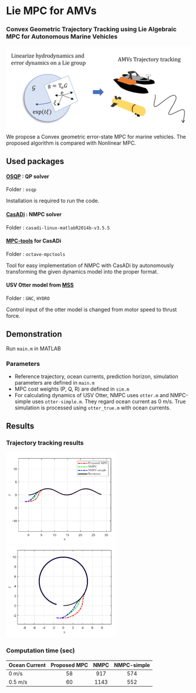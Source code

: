 # Lie MPC for AMVs

### Convex Geometric Trajectory Tracking using Lie Algebraic MPC for Autonomous Marine Vehicles

<img src="https://github.com/UMich-CURLY/Lie-MPC-AMVs/blob/main/figures/framework3.jpg" width="600">
We propose a Convex geometric error-state MPC for marine vehicles. The proposed algorithm is compared with Nonlinear MPC.

## Used packages
#### [OSQP](https://osqp.org/docs/index.html) : QP solver 

Folder : `osqp`

Installation is required to run the code.


#### [CasADi](https://web.casadi.org/get/) : NMPC solver 

Folder : `casadi-linux-matlabR2014b-v3.5.5`


#### [MPC-tools](https://bitbucket.org/rawlings-group/octave-mpctools) for CasADi 

Folder : `octave-mpctools`

Tool for easy implementation of NMPC with CasADi by autonomously transforming the given dynamics model into the proper format.


#### USV Otter model from [MSS](https://github.com/cybergalactic/MSS)

Folder : `GNC`, `HYDRO`

Control input of the otter model is changed from motor speed to thrust force.



## Demonstration
Run `main.m` in MATLAB


### Parameters
* Reference trajectory, ocean currents, prediction horizon, simulation parameters are defined in `main.m`
* MPC cost weights (P, Q, R) are defined in `sim.m`
* For calculating dynamics of USV Otter, NMPC uses `otter.m` and NMPC-simple uses `otter-simple.m`. They regard ocean current as 0 m/s. True simulation is processed using `otter_true.m` with ocean currents.


## Results
### Trajectory tracking results
<p float="left">
<img src="https://github.com/UMich-CURLY/Lie-MPC-AMVs/blob/main/figures/result_1.jpg" width="300">
<img src="https://github.com/UMich-CURLY/Lie-MPC-AMVs/blob/main/figures/result_2.jpg" width="300">
</p>


### Computation time (sec)
| Ocean Current         | Proposed MPC | NMPC |  NMPC-simple |
|-----------------|:--------:|:--------:|:-----:|
| 0 m/s      |   58 |   917  | 574 |
| 0.5 m/s    |   60  |   1143  | 552 |


